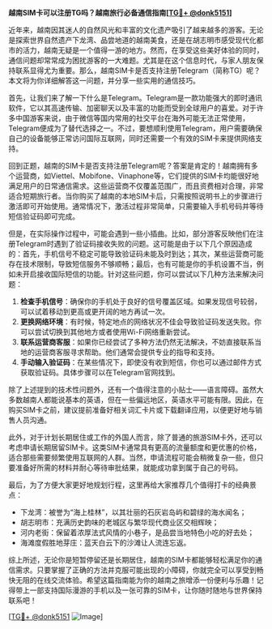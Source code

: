 **越南SIM卡可以注册TG吗？越南旅行必备通信指南[[TG💪+ @donk5151](https://t.me/s/donk5151)]**

近年来，越南因其迷人的自然风光和丰富的文化遗产吸引了越来越多的游客。无论是探索世界自然遗产下龙湾、品尝地道的越南美食，还是在胡志明市感受现代化都市的活力，越南无疑是一个值得一游的地方。然而，在享受这些美好体验的同时，通信问题却常常成为困扰游客的一大难题。尤其是在这个信息时代，与家人朋友保持联系显得尤为重要。那么，越南SIM卡是否支持注册Telegram（简称TG）呢？本文将为你详细解答这一问题，并分享一些实用的通信技巧。

首先，让我们来了解一下什么是Telegram。Telegram是一款功能强大的即时通讯软件，它以其高速传输、加密聊天以及丰富的功能而受到全球用户的喜爱。对于许多中国游客来说，由于微信等国内常用的社交平台在海外可能无法正常使用，Telegram便成为了替代选择之一。不过，要想顺利使用Telegram，用户需要确保自己的设备能够正常访问国际互联网，同时还需要一个有效的SIM卡来提供网络支持。

回到正题，越南的SIM卡是否支持注册Telegram呢？答案是肯定的！越南拥有多个运营商，如Viettel、Mobifone、Vinaphone等，它们提供的SIM卡均能很好地满足用户的日常通信需求。这些运营商不仅覆盖范围广，而且资费相对合理，非常适合短期旅行者。当你购买了越南的本地SIM卡后，只需按照说明书上的步骤进行激活即可开始使用。通常情况下，激活过程非常简单，只需要输入手机号码并等待短信验证码即可完成。

但是，在实际操作过程中，可能会遇到一些小插曲。比如，部分游客反映他们在注册Telegram时遇到了验证码接收失败的问题。这可能是由于以下几个原因造成的：首先，手机信号不稳定可能导致验证码未能及时到达；其次，某些运营商可能存在技术限制，导致短信服务不够顺畅；最后，也有可能是你的手机设置不当，例如未开启接收国际短信的功能。针对这些问题，你可以尝试以下几种方法来解决问题：

1. **检查手机信号**：确保你的手机处于良好的信号覆盖区域。如果发现信号较弱，可以试着移动到更高或更开阔的地方再试一次。
2. **更换网络环境**：有时候，特定地点的网络状况不佳会导致验证码发送失败。你可以尝试切换到其他地方或者使用Wi-Fi网络重新尝试。
3. **联系运营商客服**：如果你已经尝试了多种方法仍然无法解决，不妨直接联系当地的运营商客服寻求帮助。他们通常会提供专业的指导和支持。
4. **手动输入验证码**：在某些情况下，即使没有收到短信，你也可以通过邮件方式获取验证码。具体步骤可以在Telegram官网找到。

除了上述提到的技术性问题外，还有一个值得注意的小贴士——语言障碍。虽然大多数越南人都能说基本的英语，但在一些偏远地区，英语水平可能有限。因此，在购买SIM卡之前，建议提前准备好相关词汇卡片或下载翻译应用，以便更好地与销售人员沟通。

此外，对于计划长期居住或工作的外国人而言，除了普通的旅游SIM卡外，还可以考虑申请长期居留SIM卡。这类SIM卡通常具有更高的流量额度和更优惠的价格，适合那些需要频繁使用互联网的人群。当然，申请流程可能会稍微复杂一些，但只要准备好所需的材料并耐心等待审批结果，就能成功拿到属于自己的号码。

最后，为了方便大家更好地规划行程，这里再给大家推荐几个值得打卡的经典景点：
- 下龙湾：被誉为“海上桂林”，以其壮丽的石灰岩岛屿和碧绿的海水闻名；
- 胡志明市：充满历史韵味的老城区与繁华现代商业区交相辉映；
- 河内老街：保留着浓厚法式风情的小巷子，是品尝当地特色小吃的好去处；
- 海滩度假胜地芽庄：蓝天白云下的沙滩让人流连忘返。

综上所述，无论你是短暂停留还是长期居住，越南的SIM卡都能够轻松满足你的通信需求。只要掌握了正确的方法并克服可能出现的小障碍，你就完全可以享受到畅快无阻的在线交流体验。希望这篇指南能为你的越南之旅增添一份便利与乐趣！记得带上一部支持国际漫游的手机以及一张可靠的SIM卡，让你随时随地与世界保持联系吧！

[[TG💪+ @donk5151](https://t.me/s/donk5151) ![Image](https://i.postimg.cc/rwNCRYN7/Snipaste-2025-04-30-17-27-05.png)]